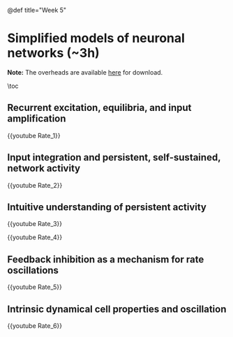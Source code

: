 @def title="Week 5"

# Simplified models of neuronal networks (~3h)

**Note:** The overheads are available [here](https://github.com/mgiugliano/ComputationalNeurobiologyCourse/tree/main/overheads/Lectures) for download.

\toc

## Recurrent excitation, equilibria, and input amplification

{{youtube Rate_1}}

## Input integration and persistent, self-sustained, network activity

{{youtube Rate_2}}

## Intuitive understanding of persistent activity

{{youtube Rate_3}}

{{youtube Rate_4}}

## Feedback inhibition as a mechanism for rate oscillations

{{youtube Rate_5}}


## Intrinsic dynamical cell properties and oscillation

{{youtube Rate_6}}


